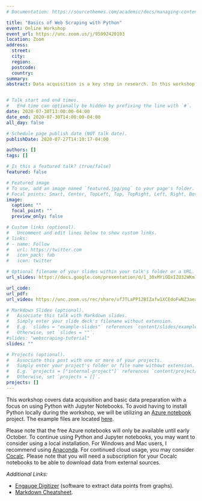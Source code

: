 ```yaml
---
# Documentation: https://sourcethemes.com/academic/docs/managing-content/

title: "Basics of Web Scraping with Python"
event: Online Workshop
event_url: https://unc.zoom.us/j/95992420103
location: Zoom
address:
  street:
  city:
  region:
  postcode:
  country:
summary:
abstract: Data acquisition is a key step in research. In this workshop, we will consider how to effectively access publicly available data sets. We will discuss how to find and load data published in CSV/Excel formats.  We will learn how to use Pandas to parse HTML tables. We will discuss some best practises for data acquisition and storage. 


# Talk start and end times.
#   End time can optionally be hidden by prefixing the line with `#`.
date: 2020-07-30T13:00:00-04:00
date_end: 2020-07-30T14:00:00-04:00
all_day: false

# Schedule page publish date (NOT talk date).
publishDate: 2020-07-27T14:10:17-04:00

authors: []
tags: []

# Is this a featured talk? (true/false)
featured: false

# Featured image
# To use, add an image named `featured.jpg/png` to your page's folder. 
# Focal points: Smart, Center, TopLeft, Top, TopRight, Left, Right, BottomLeft, Bottom, BottomRight.
image:
  caption: ""
  focal_point: ""
  preview_only: false

# Custom links (optional).
#   Uncomment and edit lines below to show custom links.
# links:
# - name: Follow
#   url: https://twitter.com
#   icon_pack: fab
#   icon: twitter

# Optional filename of your slides within your talk's folder or a URL.
url_slides: https://docs.google.com/presentation/d/1_30xMYiGDxIZO32WKmlGa2PSn40CFNbab6X6oLxIWuc/edit?usp=sharing

url_code:
url_pdf:
url_video: https://unc.zoom.us/rec/share/ufJTLaPP12BIZafw1XCEdoFwNZ3aeaa80HJK-vYEyUkVgqlQnsi2jmQrENiQyPTf

# Markdown Slides (optional).
#   Associate this talk with Markdown slides.
#   Simply enter your slide deck's filename without extension.
#   E.g. `slides = "example-slides"` references `content/slides/example-slides.md`.
#   Otherwise, set `slides = ""`.
#slides: "webscraping-tutorial"
slides: ""

# Projects (optional).
#   Associate this post with one or more of your projects.
#   Simply enter your project's folder or file name without extension.
#   E.g. `projects = ["internal-project"]` references `content/project/deep-learning/index.md`.
#   Otherwise, set `projects = []`.
projects: []
---
```


This workshop covers data acquisition and basic data preparation with a focus on using Python with Jupyter Notebooks. To avoid having to install Python locally during the workshop, we will be utilizing an [Azure notebook](https://notebooks.azure.com/) project. The example files are located [here](https://notebooks.azure.com/dmsenter/projects/datacollectiontutorial).

Please note that the free Azure notebooks will only be available until early October. To continue using Python and Jupyter notebooks, you may want to consider using a local installation. For Windows and Mac users, I recommend using [Anaconda](https://www.anaconda.com/products/individual). For continued cloud usage, you may consider [Cocalc](https://cocalc.com/). Please note that you will need a subscription for your Cocalc notebooks to be able to download data from external sources. 

*Additional Links:* 
- [Engauge Digitizer](https://markummitchell.github.io/engauge-digitizer/) (software to extract data points from graphs).
- [Markdown Cheatsheet](https://github.com/adam-p/markdown-here/wiki/Markdown-Here-Cheatsheet).
